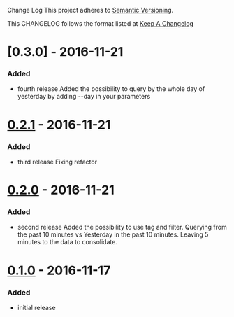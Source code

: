 Change Log
This project adheres to [Semantic Versioning](http://semver.org/).

This CHANGELOG follows the format listed at [Keep A Changelog](http://keepachangelog.com/)

# [0.3.0] - 2016-11-21
### Added
- fourth release
Added the possibility to query by the whole day of yesterday by adding --day in your parameters

# [0.2.1] - 2016-11-21
### Added
- third release
Fixing refactor

# [0.2.0] - 2016-11-21
### Added
- second release
Added the possibility to use tag and filter.
Querying from the past 10 minutes vs Yesterday in the past 10 minutes.
Leaving 5 minutes to the data to consolidate.

# [0.1.0] - 2016-11-17
### Added
- initial release

[0.1.0]: https://github.com/pliyosenpai/sensu-plugins-influxdb-metrics-checker/0.1.0...0.2.0
[0.2.0]: https://github.com/pliyosenpai/sensu-plugins-influxdb-metrics-checker/0.2.0...0.2.1
[0.2.1]: https://github.com/pliyosenpai/sensu-plugins-influxdb-metrics-checker/0.2.1...HEAD
